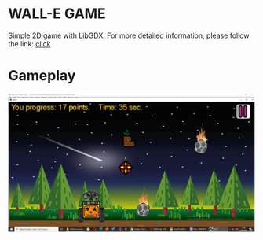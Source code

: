# WALL-E GAME

Simple 2D game with LibGDX. For more detailed information, please follow the link: [click](https://github.com/De-Par/Drop/blob/master/info.docx)

# Gameplay

![image](https://github.com/De-Par/Drop/blob/master/gameplay.jpg)
